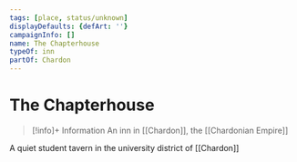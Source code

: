 ```yaml
---
tags: [place, status/unknown]
displayDefaults: {defArt: ''}
campaignInfo: []
name: The Chapterhouse
typeOf: inn
partOf: Chardon
---
```

# The Chapterhouse
>[!info]+ Information
> An  inn in [[Chardon]], the [[Chardonian Empire]]

A quiet student tavern in the university district of [[Chardon]]

